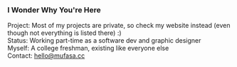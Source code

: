 ### I Wonder Why You're Here

Project: Most of my projects are private, so check my website instead (even though not everything is listed there) :)  
Status: Working part-time as a software dev and graphic designer  
Myself: A college freshman, existing like everyone else  
Contact: hello@mufasa.cc
